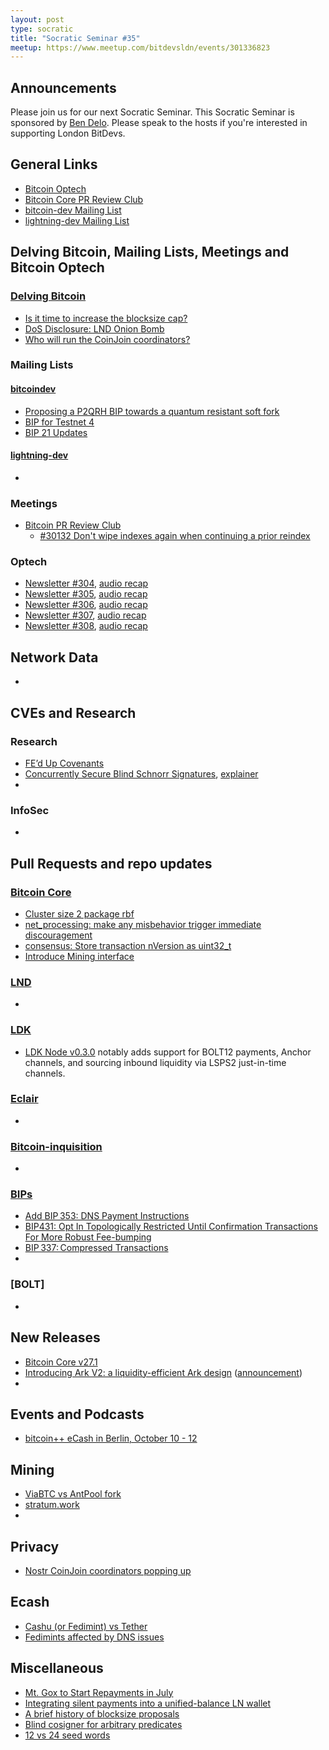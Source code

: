 ```yaml
---
layout: post
type: socratic
title: "Socratic Seminar #35"
meetup: https://www.meetup.com/bitdevsldn/events/301336823
---
```


## Announcements

Please join us for our next Socratic Seminar. This Socratic Seminar is sponsored by [Ben Delo](https://twitter.com/bendelo).
Please speak to the hosts if you're interested in supporting London BitDevs.

## General Links

* [Bitcoin Optech](https://bitcoinops.org)
* [Bitcoin Core PR Review Club](https://bitcoincore.reviews)
* [bitcoin-dev Mailing List](https://lists.linuxfoundation.org/pipermail/bitcoin-dev)
* [lightning-dev Mailing List](https://lists.linuxfoundation.org/pipermail/lightning-dev)

## Delving Bitcoin, Mailing Lists, Meetings and Bitcoin Optech
### [Delving Bitcoin](https://delvingbitcoin.org/)
- [Is it time to increase the blocksize cap?](https://delvingbitcoin.org/t/is-it-time-to-increase-the-blocksize-cap/941)
- [DoS Disclosure: LND Onion Bomb](https://delvingbitcoin.org/t/dos-disclosure-lnd-onion-bomb/979)
- [Who will run the CoinJoin coordinators?](https://delvingbitcoin.org/t/who-will-run-the-coinjoin-coordinators/934)

### Mailing Lists
#### [bitcoindev](https://groups.google.com/g/bitcoindev)
- [Proposing a P2QRH BIP towards a quantum resistant soft fork](https://groups.google.com/g/bitcoindev/c/Aee8xKuIC2s)
- [BIP for Testnet 4](https://groups.google.com/g/bitcoindev/c/0BYW_diKiVw)
- [BIP 21 Updates](https://groups.google.com/g/bitcoindev/c/P0D5EZyw1Bk)

#### [lightning-dev](https://lists.linuxfoundation.org/pipermail/lightning-dev)
-

### Meetings
- [Bitcoin PR Review Club](https://bitcoincore.reviews)
  - [#30132 Don't wipe indexes again when continuing a prior reindex](https://bitcoincore.reviews/30132)

### Optech
- [Newsletter #304](https://bitcoinops.org/en/newsletters/2024/05/24/), [audio recap](https://bitcoinops.org/en/podcast/2024/05/27/)
- [Newsletter #305](https://bitcoinops.org/en/newsletters/2024/05/31/), [audio recap](https://bitcoinops.org/en/podcast/2024/06/04/)
- [Newsletter #306](https://bitcoinops.org/en/newsletters/2024/06/07/), [audio recap](https://bitcoinops.org/en/podcast/2024/06/11/)
- [Newsletter #307](https://bitcoinops.org/en/newsletters/2024/06/14/), [audio recap](https://bitcoinops.org/en/podcast/2024/06/18/)
- [Newsletter #308](https://bitcoinops.org/en/newsletters/2024/06/21/), [audio recap](https://bitcoinops.org/en/podcast/2024/06/15/)

## Network Data
-

## CVEs and Research
### Research
- [FE’d Up Covenants](https://rubin.io/public/pdfs/fedcov.pdf)
- [Concurrently Secure Blind Schnorr Signatures](https://eprint.iacr.org/2022/1676), [explainer](1799556806739439938)
- 

### InfoSec
-

## Pull Requests and repo updates
### [Bitcoin Core](https://github.com/bitcoin/bitcoin)
<!--- Link to query merged PRs since YYYY-MM-DD sorted by descending activity: https://github.com/bitcoin/bitcoin/pulls?page=1&q=is%3Apr+is%3Aclosed+merged%3A%3EYYYY-MM-DD+sort%3Acomments-desc -->
- [Cluster size 2 package rbf](https://github.com/bitcoin/bitcoin/pull/28984)
- [net\_processing: make any misbehavior trigger immediate discouragement](https://github.com/bitcoin/bitcoin/pull/29575)
- [consensus: Store transaction nVersion as uint32\_t](https://github.com/bitcoin/bitcoin/pull/29325)
- [Introduce Mining interface](https://github.com/bitcoin/bitcoin/pull/30200)


### [LND](https://github.com/lightningnetwork/lnd)
-

### [LDK](https://github.com/lightningdevkit/rust-lightning)
- [LDK Node v0.3.0](https://github.com/lightningdevkit/ldk-node/releases/tag/v0.3.0) notably adds support for BOLT12 payments, Anchor channels, and sourcing inbound liquidity via LSPS2 just-in-time channels.

### [Eclair](https://github.com/ACINQ/eclair)
-

### [Bitcoin-inquisition](https://github.com/bitcoin-inquisition/bitcoin)
-

### [BIPs](https://github.com/bitcoin/bips)
- [Add BIP 353: DNS Payment Instructions](https://github.com/bitcoin/bips/pull/1551)
- [BIP431: Opt In Topologically Restricted Until Confirmation Transactions For More Robust Fee-bumping](https://github.com/bitcoin/bips/pull/1541)
- [BIP 337: Compressed Transactions](https://github.com/bitcoin/bips/pull/1556)
- 

### [BOLT]
-

## New Releases
- [Bitcoin Core v27.1](https://github.com/bitcoin/bitcoin/releases/tag/v27.1)
- [Introducing Ark V2: a liquidity-efficient Ark design](https://brqgoo.medium.com/introducing-ark-v2-2e7ab378e87b) ([announcement](https://x.com/brqgoo/status/1799204137554391297))
- 

## Events and Podcasts
- [bitcoin++ eCash in Berlin, October 10 - 12](https://btcplusplus.dev/conf/berlin24)

## Mining
- [ViaBTC vs AntPool fork](https://x.com/0xB10C/status/1804143652962185531)
- [stratum.work](https://x.com/boerst/status/1800495051027681671)
- 

## Privacy
- [Nostr CoinJoin coordinators popping up](https://x.com/nopara73/status/1797232582003691699)


## Ecash
- [Cashu (or Fedimint) vs Tether](https://stacker.news/items/554143)
- [Fedimints affected by DNS issues](https://x.com/MutinyWallet/status/1805346636660429021)

## Miscellaneous
- [Mt. Gox to Start Repayments in July](https://bitcoinmagazine.com/business/mt-gox-to-start-bitcoin-repayments-in-july)
- [Integrating silent payments into a unified-balance LN wallet](https://x.com/jxpcsnmz/status/1794238887935783056)
- [A brief history of blocksize proposals](https://x.com/ajtowns/status/1798185661570441383)
- [Blind cosigner for arbitrary predicates](https://x.com/salvatoshi/status/1798258631693193632)
- [12 vs 24 seed words](https://x.com/_weidai/status/1803257402457989213)